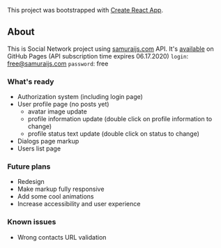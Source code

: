 This project was bootstrapped with [Create React App](https://github.com/facebook/create-react-app).

## About

This is Social Network project using [samuraijs.com](https://social-network.samuraijs.com) API.
It's [available](https://valooford.github.io/it-kam-social-network) on GitHub Pages (API subscription time expires 06.17.2020)
`login`: free@samuraijs.com
`password`: free

### What's ready

+ Authorization system (including login page)
+ User profile page (no posts yet)
  + avatar image update
  + profile information update (double click on profile information to change)
  + profile status text update (double click on status to change)
+ Dialogs page markup
+ Users list page

### Future plans

+ Redesign
+ Make markup fully responsive
+ Add some cool animations
+ Increase accessibility and user experience

### Known issues

+ Wrong contacts URL validation
